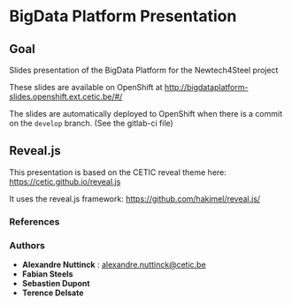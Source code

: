 # BigData Platform Presentation

## Goal

Slides presentation of the BigData Platform for the Newtech4Steel project

These slides are available on OpenShift at http://bigdataplatform-slides.openshift.ext.cetic.be/#/

The slides are automatically deployed to OpenShift when there is a commit on the `develop` branch. (See the gitlab-ci file)

## Reveal.js

This presentation is based on the CETIC reveal theme here: https://cetic.github.io/reveal.js

It uses the reveal.js framework: https://github.com/hakimel/reveal.js/

### References

### Authors

* **Alexandre Nuttinck** : alexandre.nuttinck@cetic.be
* **Fabian Steels**
* **Sebastien Dupont** 
* **Terence Delsate**
